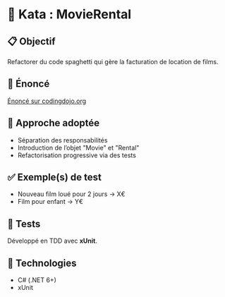 ﻿# 🧪 Kata : MovieRental

## 📋 Objectif

Refactorer du code spaghetti qui gère la facturation de location de films.

## 🔗 Énoncé

[Énoncé sur codingdojo.org](https://codingdojo.org/kata/movie-rental)

## 🧠 Approche adoptée

- Séparation des responsabilités
- Introduction de l’objet "Movie" et "Rental"
- Refactorisation progressive via des tests

## ✅ Exemple(s) de test

- Nouveau film loué pour 2 jours → X€
- Film pour enfant → Y€

## 🧪 Tests

Développé en TDD avec **xUnit**.

## 🧰 Technologies

- C# (.NET 6+)
- xUnit
